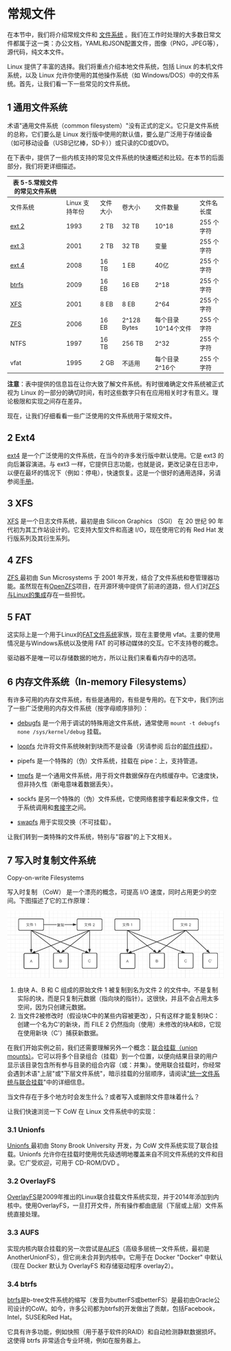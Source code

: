 # 常规文件

在本节中，我们将介绍常规文件和 [文件系统](https://www.man7.org/linux/man-pages/man5/filesystems.5.html) 。我们在工作时处理的大多数日常文件都属于这一类：办公文档，YAML和JSON配置文件，图像（PNG，JPEG等），源代码，纯文本文件。

Linux 提供了丰富的选择。我们将重点介绍本地文件系统，包括 Linux 的本机文件系统，以及 Linux 允许你使用的其他操作系统（如 Windows/DOS）中的文件系统。首先，让我们看一下一些常见的文件系统。

## 1 通用文件系统

术语"通用文件系统（common filesystem）"没有正式的定义。它只是文件系统的总称，它们要么是 Linux 发行版中使用的默认值，要么是广泛用于存储设备（如可移动设备（USB记忆棒，SD卡））或只读的CD或DVD。

在下表中，提供了一些内核支持的常见文件系统的快速概述和比较。在本节的后面部分，我们将更详细描述。

| 表 5-5.常规文件的常见文件系统                |                |          |             |                     |            |
| -------------------------------------------- | -------------- | -------- | ----------- | ------------------- | ---------- |
| 文件系统                                     | Linux 支持年份 | 文件大小 | 卷大小      | 文件数量            | 文件名长度 |
| [ext 2](https://en.wikipedia.org/wiki/Ext2)  | 1993           | 2 TB     | 32 TB       | 10^18               | 255 个字符 |
| [ext 3](https://en.wikipedia.org/wiki/Ext3)  | 2001           | 2 TB     | 32 TB       | 变量                | 255 个字符 |
| [ext 4](https://en.wikipedia.org/wiki/Ext4)  | 2008           | 16 TB    | 1 EB        | 40亿                | 255 个字符 |
| [btrfs](https://en.wikipedia.org/wiki/Btrfs) | 2009           | 16 EB    | 16 EB       | 2^18                | 255 个字符 |
| [XFS](https://en.wikipedia.org/wiki/XFS)     | 2001           | 8 EB     | 8 EB        | 2^64                | 255 个字符 |
| [ZFS](https://en.wikipedia.org/wiki/ZFS)     | 2006           | 16 EB    | 2^128 Bytes | 每个目录10^14个文件 | 255 个字符 |
| NTFS                                         | 1997           | 16 TB    | 256 TB      | 2^32                | 255 个字符 |
| vfat                                         | 1995           | 2 GB     | 不适用      | 每个目录 2^16个     | 255 个字符 |

**注意**：表中提供的信息旨在让你大致了解文件系统。有时很难确定文件系统被正式视为 Linux 的一部分的确切时间，有时这些数字只有在应用相关时才有意义。理论极限和实现之间存在差异。

现在，让我们仔细看看一些广泛使用的文件系统用于常规文件。

## 2 Ext4

[ext4](https://wiki.archlinux.org/title/Ext4) 是一个广泛使用的文件系统，在当今的许多发行版中默认使用。它是 ext3 的向后兼容演进。与 ext3 一样，它提供日志功能，也就是说，更改记录在日志中，以便在最坏的情况下（例如：停电），快速恢复。这是一个很好的通用选择，另请参阅[手册](https://www.man7.org/linux/man-pages/man5/ext4.5.html)。

## 3 XFS

[XFS](https://wiki.archlinux.org/title/XFS) 是一个日志文件系统，最初是由 Silicon Graphics （SGI） 在 20 世纪 90 年代初为其工作站设计的。它支持大型文件和高速 I/O，现在使用它的有 Red Hat 发行版系列及其衍生系列。

## 4 ZFS

[ZFS ](https://en.wikipedia.org/wiki/ZFS)最初由 Sun Microsystems 于 2001 年开发，结合了文件系统和卷管理器功能。虽然现在有[OpenZFS](https://openzfs.github.io/openzfs-docs/)项目，在开源环境中提供了前进的道路，但人们对[ZFS与Linux的集成](https://www.linuxjournal.com/content/zfs-linux)存在一些担忧。

## 5 FAT

这实际上是一个用于Linux的[FAT文件系统](https://en.wikipedia.org/wiki/FAT_filesystem_and_Linux)家族，现在主要使用 vfat。主要的使用情况是与Windows系统以及使用 FAT 的可移动媒体的交互。它不支持卷的概念。

驱动器不是唯一可以存储数据的地方，所以让我们来看看内存中的选项。

## 6 内存文件系统（In-memory Filesystems）

有许多可用的内存文件系统，有些是通用的，有些是专用的。在下文中，我们列出了一些广泛使用的内存文件系统（按字母顺序排列）：

- [debugfs](https://www.kernel.org/doc/html/latest/filesystems/debugfs.html) 是一个用于调试的特殊用途文件系统，通常使用 `mount -t debugfs none /sys/kernel/debug` 挂载。

- [loopfs](https://man7.org/linux/man-pages/man4/loop.4.html) 允许将文件系统映射到块而不是设备（另请参阅 后台的[邮件线程](https://lkml.org/lkml/2020/4/8/506)）。

- pipefs 是一个特殊的（伪）文件系统，挂载在 pipe：上，支持管道。

- [tmpfs](https://www.kernel.org/doc/html/latest/filesystems/tmpfs.html) 是一个通用文件系统，用于将文件数据保存在内核缓存中。它速度快，但非持久性（断电意味着数据丢失）。

- sockfs 是另一个特殊的（伪）文件系统，它使网络套接字看起来像文件，位于系统调用和[套接字](https://linux.die.net/man/3/socket)之间。

- [swapfs](https://linux.die.net/EVMSUG/x3863.html) 用于实现交换（不可挂载）。

让我们转到一类特殊的文件系统，特别与"容器"的上下文相关。

## 7 写入时复制文件系统

Copy-on-write Filesystems

写入时复制 （CoW） 是一个漂亮的概念，可提高 I/O 速度，同时占用更少的空间。下图描述了它的工作原理：

![image-20220422022535491](../images//image-20220422022535491.png)

1. 由块 A、B 和 C 组成的原始文件 1 被复制到名为文件 2 的文件中。不是复制实际的块，而是只复制元数据（指向块的指针）。这很快，并且不会占用太多空间，因为只创建元数据。
2. 当文件2被修改时（假设块C中的某些内容被更改），只有这样才能复制块C：创建一个名为C'的新块，而 FILE 2 仍然指向（使用）未修改的块A和B，它现在使用新块（C'）捕获新数据。

在我们开始实例之前，我们还需要理解另外一个概念：[联合挂载（union mounts）](https://en.wikipedia.org/wiki/Union_mount)。它可以将多个目录组合（挂载）到一个位置，以便向结果目录的用户显示该目录包含所有参与目录的组合内容（或：并集）。使用联合挂载时，你经常会遇到术语"上层"或"下层文件系统"，暗示挂载的分层顺序，请阅读["统一文件系统与联合挂载](https://lwn.net/Articles/312641/)"中的详细信息。

当文件存在于多个地方时会发生什么？或者写入或删除文件意味着什么？

让我们快速浏览一下 CoW 在 Linux 文件系统中的实现：

### 3.1 Unionfs

[Unionfs ](https://unionfs.filesystems.org/)最初由 Stony Brook University 开发，为 CoW 文件系统实现了联合挂载。Unionfs 允许你在挂载时使用优先级透明地覆盖来自不同文件系统的文件和目录。它广受欢迎，可用于 CD-ROM/DVD 。

### 3.2 OverlayFS

[OverlayFS](https://www.kernel.org/doc/html/latest/filesystems/overlayfs.html)是2009年推出的Linux联合挂载文件系统实现，并于2014年添加到内核中。使用OverlayFS，一旦打开文件，所有操作都由底层（下层或上层）文件系统直接处理。

### 3.3 AUFS

实现内核内联合挂载的另一次尝试是[AUFS](https://en.wikipedia.org/wiki/Aufs)（高级多层统一文件系统，最初是AnotherUnionFS），但它尚未合并到内核中。它用于在 Docker "Docker" 中默认（现在 Docker 默认为 OverlayFS 和存储驱动程序 overlay2）。

### 3.4 btrfs

[btrfs](https://btrfs.wiki.kernel.org/index.php/Main_Page)是b-tree文件系统的缩写（发音为butterFS或betterFS）是最初由Oracle公司设计的CoW。如今，许多公司都为btrfs的开发做出了贡献，包括Facebook，Intel，SUSE和Red Hat。

它具有许多功能，例如快照（用于基于软件的RAID）和自动检测静默数据损坏。这使得 btrfs 非常适合专业环境，例如在服务器上。


